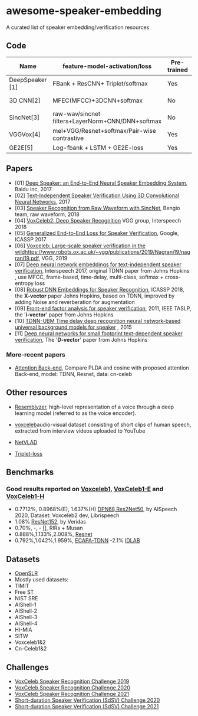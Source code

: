 # awesome-speaker-embedding
A curated list of speaker embedding/verification resources

## Code 

| Name |  feature-model-activation/loss | Pre-trained | Datasets|  Link |
| ---- | -------- | -------- | ------- | -------  |
| DeepSpeaker \[1\] |  FBank + ResCNN+ Triplet/softmax | Yes |librispeech|  [tensorflow](https://github.com/philipperemy/deep-speaker]) |
|3D CNN\[2\]| MFEC(MFCC)+3DCNN+softmax| No| WVU-Multimodal |  [tensorflow](https://github.com/astorfi/3D-convolutional-speaker-recognition)|
|SincNet\[3\]|raw-wav/sincnet filters+LayerNorm+CNN/DNN+softmax|No|Librispeech|[pytorch](https://github.com/mravanelli/SincNet) [speechbrain](https://github.com/speechbrain/speechbrain)|
|VGGVox\[4\]|mel+VGG/Resnet+softmax/Pair-wise contrastive|Yes|voxceleb1&2 | [Matconvnet](https://github.com/a-nagrani/VGGVox) |
|GE2E\[5\]|Log-fbank + LSTM + GE2E-loss|Yes| Ok-Google| [pytorch](https://github.com/HarryVolek/PyTorch_Speaker_Verification),[Tensorflow](https://github.com/Janghyun1230/Speaker_Verification) |

## Papers
- \[01\] [Deep Speaker: an End-to-End Neural Speaker Embedding System](https://arxiv.org/abs/1705.02304), Baidu inc, 2017
- \[02\] [Text-Independent Speaker Verification Using 3D Convolutional Neural Networks](https://arxiv.org/abs/1705.09422), 2017
- \[03\] [Speaker Recognition from Raw Waveform with SincNet](https://arxiv.org/abs/1808.00158), Bengio team,  raw waveform, 2018
- \[04\] [VoxCeleb2: Deep Speaker Recognition](https://arxiv.org/abs/1806.05622) VGG group, Interspeech 2018
- \[05\] [Generalized End-to-End Loss for Speaker Verification](https://arxiv.org/abs/1710.10467), Google, ICASSP 2017
- \[06\] [Voxceleb: Large-scale speaker verification in the wild]()https://www.robots.ox.ac.uk/~vgg/publications/2019/Nagrani19/nagrani19.pdf, VGG, 2019
- \[07\] [Deep neural network embeddings for text-independent speaker verification](http://danielpovey.com/files/2017_interspeech_embeddings.pdf), Interspeech 2017, original TDNN paper from Johns Hopkins , use MFCC, frame-based, time-delay, multi-class, softmax + cross-entropy loss
- \[08\] [Robust DNN Embeddings for Speaker Recognition](https://arxiv.org/pdf/1803.09153v1.pdf), ICASSP 2018, the <b>X-vector</b> paper Johns Hopkins,  based on TDNN, improved by adding Noise and reverberation for augmentation
- \[09\] [Front-end factor analysis for speaker verification](http://groups.csail.mit.edu/sls/archives/root/publications/2010/Dehak_IEEE_Transactions.pdf), 2011, IEEE TASLP,  the '<b>i-vector</b>' paper from Johns Hopkins 
- \[10\] [TDNN-UBM Time delay deep recognition neural network-based universal background models for speaker](https://www.danielpovey.com/files/2015_asru_tdnn_ubm.pdf) , 2015 
- \[11\] [Deep neural networks for small footprint text-dependent speaker verification](https://static.googleusercontent.com/media/research.google.com/en//pubs/archive/41939.pdf), The '<b>D-vector</b>' paper from Johns Hopkins 

### More-recent papers
- [Attention Back-end](https://arxiv.org/pdf/2104.01541.pdf), Compare PLDA and cosine with proposed attention Back-end, model: TDNN, Resnet, data: cn-celeb



## Other resources
- [Resemblyzer](https://github.com/resemble-ai/Resemblyzer), high-level representation of a voice through a deep learning model (referred to as the voice encoder).
- [voxceleb](https://www.robots.ox.ac.uk/~vgg/data/voxceleb/)audio-visual dataset consisting of short clips of human speech, extracted from interview videos uploaded to YouTube

- [NetVLAD](https://github.com/lyakaap/NetVLAD-pytorch)
- [Triplet-loss](https://omoindrot.github.io/triplet-loss)

## Benchmarks
### Good results reported on [Voxceleb1](https://www.robots.ox.ac.uk/~vgg/data/voxceleb/meta/veri_test2.txt), [VoxCeleb1-E](https://www.robots.ox.ac.uk/~vgg/data/voxceleb/meta/list_test_all2.txt) and [VoxCeleb1-H](https://www.robots.ox.ac.uk/~vgg/data/voxceleb/meta/list_test_hard2.txt)

- 0.7712%, 0.8968%(E), 1.637%(H) [DPN68,Res2Net50](https://arxiv.org/pdf/2011.00200.pdf), by AISpeech 2020,  Dataset: Voxceleb2 dev, Librispeech
- 1.08%  [ResNet152](https://www.robots.ox.ac.uk/~vgg/data/voxceleb/data_workshop_2020/veridas.pdf), by Veridas
- 0.70%, -, - [], RIRs + Musan
- 0.888%,1.133%,2.008%, [Resnet](https://arxiv.org/pdf/2010.12731.pdf)
- 0.792%,1.042%,1.959%, [ECAPA-TDNN](https://arxiv.org/pdf/2010.12731.pdf)
-2.1% [IDLAB](https://arxiv.org/pdf/2010.12468.pdf)


## Datasets
- [OpenSLR]()
- Mostly used datasets: 
- TIMIT
- Free ST
- NIST SRE
- AIShell-1
- AIShell-2
- AIShell-3
- AIShell-4
- HI-MIA
- SITW
- Voxceleb1&2
- Cn-Celeb1&2

## Challenges
- [VoxCeleb Speaker Recognition Challenge 2019](https://www.robots.ox.ac.uk/~vgg/data/voxceleb/competition2019.html)
- [VoxCeleb Speaker Recognition Challenge 2020](https://www.robots.ox.ac.uk/~vgg/data/voxceleb/competition2020.html)
- [VoxCeleb Speaker Recognition Challenge 2021](https://www.robots.ox.ac.uk/~vgg/data/voxceleb/competition2021.html)
- [Short-duration Speaker Verification (SdSV) Challenge 2020](https://sdsvc.github.io/2020/)
- [Short-duration Speaker Verification (SdSV) Challenge 2021](https://sdsvc.github.io/)

